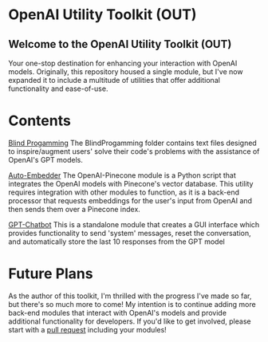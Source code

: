 # OpenAI Utility Toolkit (OUT)
## Welcome to the OpenAI Utility Toolkit (OUT) 
Your one-stop destination for enhancing your interaction with OpenAI models. Originally, this repository housed a single module, but I've now expanded it to include a multitude of utilities that offer additional functionality and ease-of-use.

# Contents
[Blind Progamming](https://github.com/Daethyra/OpenAI-Utility-Toolkit/tree/master/Blind%20Programming)
The BlindProgamming folder contains text files designed to inspire/augment users' solve their code's problems with the assistance of OpenAI's GPT models. 

[Auto-Embedder](https://github.com/Daethyra/OpenAI-Utility-Toolkit/blob/master/Auto-Embedder/autoembeds.py)
The OpenAI-Pinecone module is a Python script that integrates the OpenAI models with Pinecone's vector database. 
This utility requires integration with other modules to function, as it is a back-end processor that requests embeddings for the user's input from OpenAI and then sends them over a Pinecone index.

[GPT-Chatbot](https://github.com/Daethyra/OpenAI-Utility-Toolkit/blob/master/GPT-Chatbot/gui.py)
This is a standalone module that creates a GUI interface which provides functionality to send 'system' messages, reset the conversation, and automatically store the last 10 responses from the GPT model

# Future Plans

As the author of this toolkit, I'm thrilled with the progress I've made so far, but there's so much more to come! My intention is to continue adding more back-end modules that interact with OpenAI's models and provide additional functionality for developers. If you'd like to get involved, please start with a [pull request](https://github.com/Daethyra/OpenAI-Utility-Toolkit/pulls) including your modules!
